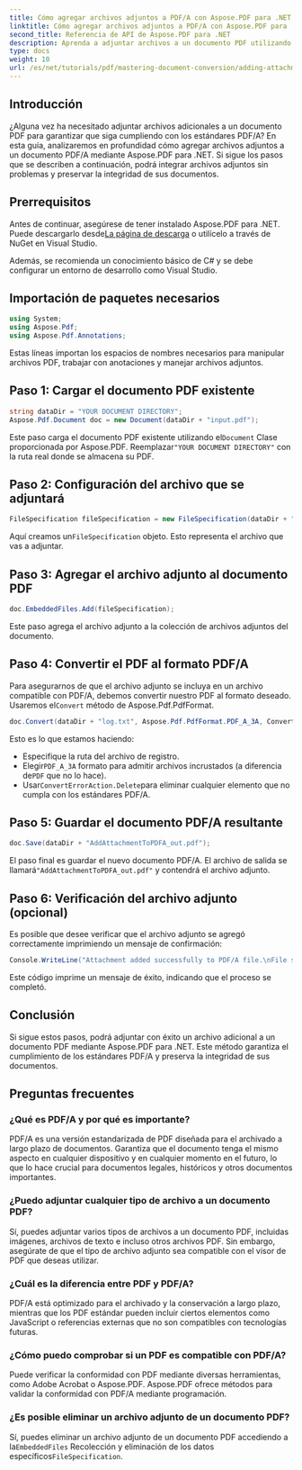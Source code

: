 ```yaml
---
title: Cómo agregar archivos adjuntos a PDF/A con Aspose.PDF para .NET
linktitle: Cómo agregar archivos adjuntos a PDF/A con Aspose.PDF para .NET
second_title: Referencia de API de Aspose.PDF para .NET
description: Aprenda a adjuntar archivos a un documento PDF utilizando Aspose.PDF para .NET y garantizar el cumplimiento de los estándares PDF/A.
type: docs
weight: 10
url: /es/net/tutorials/pdf/mastering-document-conversion/adding-attachment-to-pdfa/
---
```

## Introducción

¿Alguna vez ha necesitado adjuntar archivos adicionales a un documento PDF para garantizar que siga cumpliendo con los estándares PDF/A? En esta guía, analizaremos en profundidad cómo agregar archivos adjuntos a un documento PDF/A mediante Aspose.PDF para .NET. Si sigue los pasos que se describen a continuación, podrá integrar archivos adjuntos sin problemas y preservar la integridad de sus documentos.

## Prerrequisitos

 Antes de continuar, asegúrese de tener instalado Aspose.PDF para .NET. Puede descargarlo desde[La página de descarga](https://releases.aspose.com/pdf/net/) o utilícelo a través de NuGet en Visual Studio.

Además, se recomienda un conocimiento básico de C# y se debe configurar un entorno de desarrollo como Visual Studio.

## Importación de paquetes necesarios

```csharp
using System;
using Aspose.Pdf;
using Aspose.Pdf.Annotations;
```

Estas líneas importan los espacios de nombres necesarios para manipular archivos PDF, trabajar con anotaciones y manejar archivos adjuntos.

## Paso 1: Cargar el documento PDF existente

```csharp
string dataDir = "YOUR DOCUMENT DIRECTORY";
Aspose.Pdf.Document doc = new Document(dataDir + "input.pdf");
```

 Este paso carga el documento PDF existente utilizando el`Document` Clase proporcionada por Aspose.PDF. Reemplazar`"YOUR DOCUMENT DIRECTORY"` con la ruta real donde se almacena su PDF.

## Paso 2: Configuración del archivo que se adjuntará

```csharp
FileSpecification fileSpecification = new FileSpecification(dataDir + "aspose-logo.jpg", "Large Image file");
```

 Aquí creamos un`FileSpecification` objeto. Esto representa el archivo que vas a adjuntar.

## Paso 3: Agregar el archivo adjunto al documento PDF

```csharp
doc.EmbeddedFiles.Add(fileSpecification);
```

Este paso agrega el archivo adjunto a la colección de archivos adjuntos del documento.

## Paso 4: Convertir el PDF al formato PDF/A

 Para asegurarnos de que el archivo adjunto se incluya en un archivo compatible con PDF/A, debemos convertir nuestro PDF al formato deseado. Usaremos el`Convert` método de Aspose.Pdf.PdfFormat.

```csharp
doc.Convert(dataDir + "log.txt", Aspose.Pdf.PdfFormat.PDF_A_3A, ConvertErrorAction.Delete);
```

Esto es lo que estamos haciendo:

- Especifique la ruta del archivo de registro.
-  Elegir`PDF_A_3A` formato para admitir archivos incrustados (a diferencia de`PDF` que no lo hace).
-  Usar`ConvertErrorAction.Delete`para eliminar cualquier elemento que no cumpla con los estándares PDF/A.

## Paso 5: Guardar el documento PDF/A resultante

```csharp
doc.Save(dataDir + "AddAttachmentToPDFA_out.pdf");
```

 El paso final es guardar el nuevo documento PDF/A. El archivo de salida se llamará`"AddAttachmentToPDFA_out.pdf"` y contendrá el archivo adjunto.

## Paso 6: Verificación del archivo adjunto (opcional)

Es posible que desee verificar que el archivo adjunto se agregó correctamente imprimiendo un mensaje de confirmación:

```csharp
Console.WriteLine("Attachment added successfully to PDF/A file.\nFile saved at " + dataDir);
```

Este código imprime un mensaje de éxito, indicando que el proceso se completó.

## Conclusión

Si sigue estos pasos, podrá adjuntar con éxito un archivo adicional a un documento PDF mediante Aspose.PDF para .NET. Este método garantiza el cumplimiento de los estándares PDF/A y preserva la integridad de sus documentos.

## Preguntas frecuentes

### ¿Qué es PDF/A y por qué es importante?

PDF/A es una versión estandarizada de PDF diseñada para el archivado a largo plazo de documentos. Garantiza que el documento tenga el mismo aspecto en cualquier dispositivo y en cualquier momento en el futuro, lo que lo hace crucial para documentos legales, históricos y otros documentos importantes.

### ¿Puedo adjuntar cualquier tipo de archivo a un documento PDF?

Sí, puedes adjuntar varios tipos de archivos a un documento PDF, incluidas imágenes, archivos de texto e incluso otros archivos PDF. Sin embargo, asegúrate de que el tipo de archivo adjunto sea compatible con el visor de PDF que deseas utilizar.

### ¿Cuál es la diferencia entre PDF y PDF/A?

PDF/A está optimizado para el archivado y la conservación a largo plazo, mientras que los PDF estándar pueden incluir ciertos elementos como JavaScript o referencias externas que no son compatibles con tecnologías futuras.

### ¿Cómo puedo comprobar si un PDF es compatible con PDF/A?

Puede verificar la conformidad con PDF mediante diversas herramientas, como Adobe Acrobat o Aspose.PDF. Aspose.PDF ofrece métodos para validar la conformidad con PDF/A mediante programación.

### ¿Es posible eliminar un archivo adjunto de un documento PDF?

 Sí, puedes eliminar un archivo adjunto de un documento PDF accediendo a la`EmbeddedFiles` Recolección y eliminación de los datos específicos`FileSpecification`.